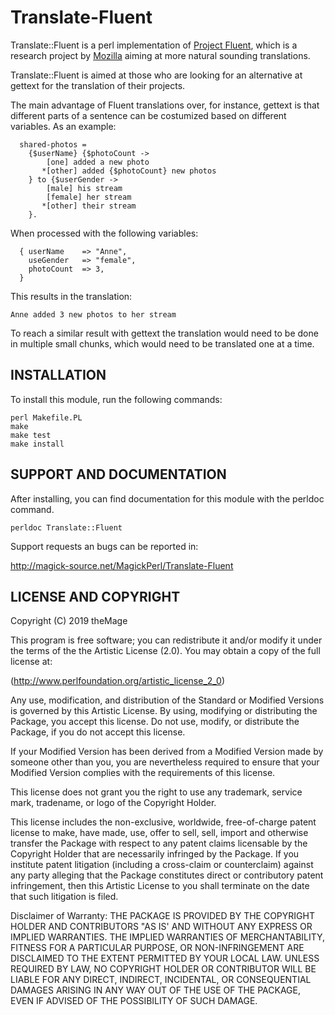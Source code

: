 # Translate-Fluent

Translate::Fluent is a perl implementation of
[Project Fluent](https://projectfluent.org), which is a research project
by [Mozilla](https://mozilla.org) aiming at more natural sounding translations.

Translate::Fluent is aimed at those who are looking for an alternative
at gettext for the translation of their projects.


The main advantage of Fluent translations over, for instance, gettext is
that different parts of a sentence can be costumized based on different
variables. As an example:

```
  shared-photos =
    {$userName} {$photoCount ->
        [one] added a new photo
       *[other] added {$photoCount} new photos
    } to {$userGender ->
        [male] his stream
        [female] her stream
       *[other] their stream
    }.

```

When processed with the following variables:

```
  { userName    => "Anne",
    useGender   => "female",
    photoCount  => 3,
  }

```

This results in the translation:

```
Anne added 3 new photos to her stream

```

To reach a similar result with gettext the translation would need to be done
in multiple small chunks, which would need to be translated one at a time.

## INSTALLATION

To install this module, run the following commands:

	perl Makefile.PL
	make
	make test
	make install

## SUPPORT AND DOCUMENTATION

After installing, you can find documentation for this module with the
perldoc command.

    perldoc Translate::Fluent


Support requests an bugs can be reported in:

http://magick-source.net/MagickPerl/Translate-Fluent


## LICENSE AND COPYRIGHT

Copyright (C) 2019 theMage

This program is free software; you can redistribute it and/or modify it
under the terms of the the Artistic License (2.0). You may obtain a
copy of the full license at:

(http://www.perlfoundation.org/artistic_license_2_0)

Any use, modification, and distribution of the Standard or Modified
Versions is governed by this Artistic License. By using, modifying or
distributing the Package, you accept this license. Do not use, modify,
or distribute the Package, if you do not accept this license.

If your Modified Version has been derived from a Modified Version made
by someone other than you, you are nevertheless required to ensure that
your Modified Version complies with the requirements of this license.

This license does not grant you the right to use any trademark, service
mark, tradename, or logo of the Copyright Holder.

This license includes the non-exclusive, worldwide, free-of-charge
patent license to make, have made, use, offer to sell, sell, import and
otherwise transfer the Package with respect to any patent claims
licensable by the Copyright Holder that are necessarily infringed by the
Package. If you institute patent litigation (including a cross-claim or
counterclaim) against any party alleging that the Package constitutes
direct or contributory patent infringement, then this Artistic License
to you shall terminate on the date that such litigation is filed.

Disclaimer of Warranty: THE PACKAGE IS PROVIDED BY THE COPYRIGHT HOLDER
AND CONTRIBUTORS "AS IS' AND WITHOUT ANY EXPRESS OR IMPLIED WARRANTIES.
THE IMPLIED WARRANTIES OF MERCHANTABILITY, FITNESS FOR A PARTICULAR
PURPOSE, OR NON-INFRINGEMENT ARE DISCLAIMED TO THE EXTENT PERMITTED BY
YOUR LOCAL LAW. UNLESS REQUIRED BY LAW, NO COPYRIGHT HOLDER OR
CONTRIBUTOR WILL BE LIABLE FOR ANY DIRECT, INDIRECT, INCIDENTAL, OR
CONSEQUENTIAL DAMAGES ARISING IN ANY WAY OUT OF THE USE OF THE PACKAGE,
EVEN IF ADVISED OF THE POSSIBILITY OF SUCH DAMAGE.

